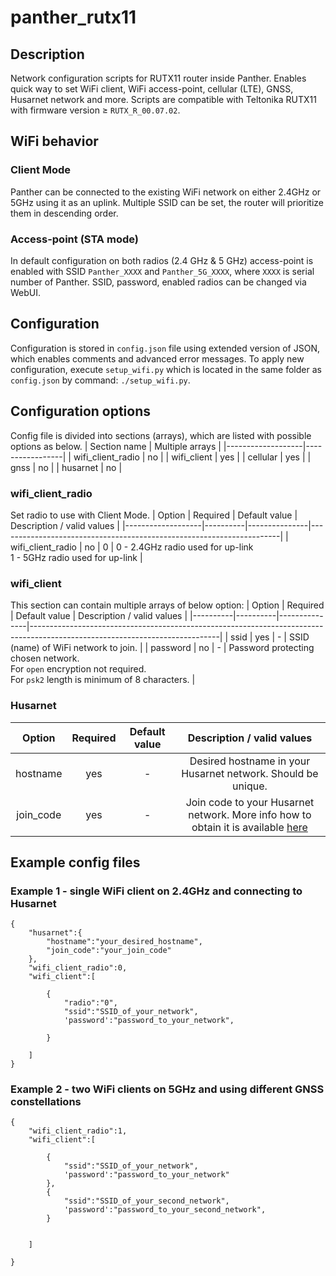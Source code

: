 # panther_rutx11
## Description
Network configuration scripts for RUTX11 router inside Panther. Enables quick way to set WiFi client, WiFi access-point, cellular (LTE), GNSS, Husarnet network and more.
Scripts are compatible with Teltonika RUTX11 with firmware version ≥ `RUTX_R_00.07.02`.
## WiFi behavior

### Client Mode 

Panther can be connected to the existing WiFi network on either 2.4GHz or 5GHz using it as an uplink. Multiple SSID can be set, the router will prioritize them in descending order.

### Access-point (STA mode)

In default configuration on both radios (2.4 GHz & 5 GHz) access-point is enabled with SSID `Panther_XXXX` and `Panther_5G_XXXX`, where `XXXX` is serial number of Panther. SSID, password, enabled radios can be changed via WebUI.

## Configuration

Configuration is stored in `config.json` file using extended version of JSON, which enables comments and advanced error messages.
To apply new configuration, execute `setup_wifi.py` which is located in the same folder as `config.json` by command: `./setup_wifi.py`.

## Configuration options

Config file is divided into sections (arrays), which are listed with possible options as below.
| Section name      | Multiple arrays |
|-------------------|-----------------|
| wifi_client_radio | no              |
| wifi_client       | yes             |
| cellular          | yes             |
| gnss              | no              |
| husarnet          | no              |

### wifi_client_radio
Set radio to use with Client Mode.
| Option            | Required | Default value | Description / valid values                                           |
|-------------------|----------|---------------|----------------------------------------------------------------------|
| wifi_client_radio | no       | 0             | 0 - 2.4GHz radio used for up-link<br>1 - 5GHz radio used for up-link |

### wifi_client

This section can contain multiple arrays of below option:
| Option   | Required | Default value | Description / valid values                                                                                                  |
|----------|----------|---------------|-----------------------------------------------------------------------------------------------------------------------------|
| ssid     | yes      | -             | SSID (name) of WiFi network to join.                                                                                        |
| password | no       | -             | Password protecting chosen network.<br>For `open` encryption not required.<br>For `psk2` length is minimum of 8 characters. |

### Husarnet

|   Option  | Required | Default value |                    Description / valid values                    |
|:---------:|:--------:|:-------------:|:----------------------------------------------------------------:|
|  hostname |    yes   |       -       |   Desired hostname in your Husarnet network. Should be unique.   |
| join_code |    yes   |       -       | Join code to your Husarnet network. More info how to obtain it is available [here](https://husarnet.com/docs/manual-dashboard#join-code-tab)  |

## Example config files 
### Example 1 - single WiFi client on 2.4GHz and connecting to Husarnet
    {
        "husarnet":{
            "hostname":"your_desired_hostname",
            "join_code":"your_join_code"
        },
        "wifi_client_radio":0,
        "wifi_client":[

            {
                "radio":"0",
                "ssid":"SSID_of_your_network",
                'password':"password_to_your_network",

            }

        ]
    }

### Example 2 - two WiFi clients on 5GHz and using different GNSS constellations 

    {
        "wifi_client_radio":1,
        "wifi_client":[

            {
                "ssid":"SSID_of_your_network",
                'password':"password_to_your_network"
            },
            {
                "ssid":"SSID_of_your_second_network",
                'password':"password_to_your_second_network",
            }


        ]

    }